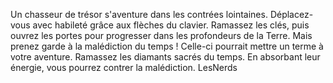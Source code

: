 Un chasseur de trésor s\'aventure dans les contrées lointaines. Déplacez-vous avec habileté grâce aux flèches du clavier. Ramassez les clés, puis ouvrez les portes pour progresser dans les profondeurs de la Terre. Mais prenez garde à la malédiction du temps ! Celle-ci pourrait mettre un terme à votre aventure. Ramassez les diamants sacrés du temps. En absorbant leur énergie, vous pourrez contrer la malédiction.
LesNerds
